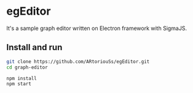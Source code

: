 # egEditor

It's a sample graph editor written on Electron framework with SigmaJS.

## Install and run

```bash
git clone https://github.com/ARtoriouSs/egEditor.git
cd graph-editor
```
```bash
npm install
npm start
```
